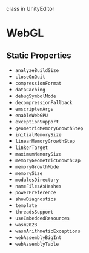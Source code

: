 class in UnityEditor
# WebGL

## Static Properties
- `analyzeBuildSize`
- `closeOnQuit`
- `compressionFormat`
- `dataCaching`
- `debugSymbolMode`
- `decompressionFallback`
- `emscriptenArgs`
- `enableWebGPU`
- `exceptionSupport`
- `geometricMemoryGrowthStep`
- `initialMemorySize`
- `linearMemoryGrowthStep`
- `linkerTarget`
- `maximumMemorySize`
- `memoryGeometricGrowthCap`
- `memoryGrowthMode`
- `memorySize`
- `modulesDirectory`
- `nameFilesAsHashes`
- `powerPreference`
- `showDiagnostics`
- `template`
- `threadsSupport`
- `useEmbeddedResources`
- `wasm2023`
- `wasmArithmeticExceptions`
- `webAssemblyBigInt`
- `webAssemblyTable`
